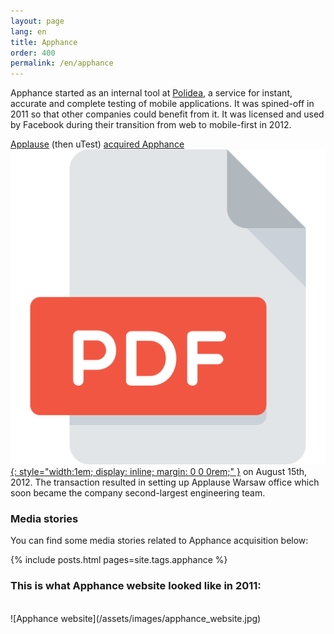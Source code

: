 ```yaml
---
layout: page
lang: en
title: Apphance
order: 400
permalink: /en/apphance
---
```

Apphance started as an internal tool at [Polidea](polidea), a service for instant, accurate and complete testing of mobile applications. It was spined-off in 2011 so that other companies could benefit from it. It was licensed and used by Facebook during their transition from web to mobile-first in 2012. 

[Applause](https://www.applause.com) (then uTest) [acquired Apphance](https://techcrunch.com/2012/08/15/utest-acquires-apphance-in-7-figure-deal-as-mobile-developer-tools-consolidate/) [![Archived PDF](/assets/images/pdf.svg){: style="width:1em; display: inline; margin: 0 0 0rem;" }](/assets/pdfs/UTest_Acquires_Apphance_In_7-Figure_Deal_As_Mobile_Developer_Tools_Consolidate_TechCrunch.pdf) on August 15th, 2012. The transaction resulted in setting up Applause Warsaw office which soon became the company second-largest engineering team.

### Media stories
You can find some media stories related to Apphance acquisition below:

{% include posts.html pages=site.tags.apphance %}

### This is what Apphance website looked like in 2011:
<br/>
![Apphance website](/assets/images/apphance_website.jpg)